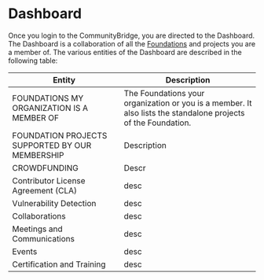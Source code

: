 # Dashboard

Once you login to the CommunityBridge, you are directed to the Dashboard. The Dashboard is a collaboration of all the [Foundations](https://github.com/communitybridge/communitybridge.github.io/blob/master/Foundation/what-are-foundations.md) and projects you are a member of. 
The various entities of the Dashboard are described in the following table:

|Entity| Description|
|---|---|
|FOUNDATIONS MY ORGANIZATION IS A MEMBER OF|The Foundations your organization or you is a member. It also lists the standalone projects of the Foundation.|
|FOUNDATION PROJECTS SUPPORTED BY OUR MEMBERSHIP|Description|
|CROWDFUNDING|Descr|
|Contributor License Agreement (CLA)|desc|
|Vulnerability Detection|desc|
|Collaborations|desc|
|Meetings and Communications|desc|
|Events|desc|
|Certification and Training|desc|
